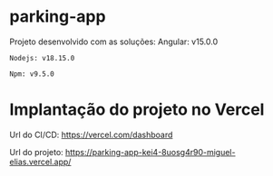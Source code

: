 # parking-app
  Projeto desenvolvido com as soluções:
    Angular: v15.0.0
    
    Nodejs: v18.15.0
    
    Npm: v9.5.0

# Implantação do projeto no Vercel 
  Url do CI/CD: https://vercel.com/dashboard 
  
  Url do projeto: https://parking-app-kei4-8uosg4r90-miguel-elias.vercel.app/
